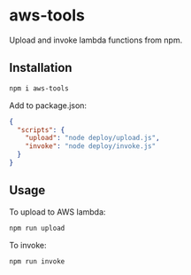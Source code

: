 # aws-tools

Upload and invoke lambda functions from npm.

## Installation

```sh
npm i aws-tools
```

Add to package.json:

```json
{
  "scripts": {
    "upload": "node deploy/upload.js",
    "invoke": "node deploy/invoke.js"
  }
}
```

## Usage

To upload to AWS lambda:

```sh
npm run upload
```

To invoke:

```sh
npm run invoke
```
